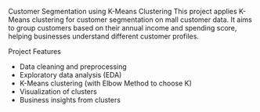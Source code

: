 Customer Segmentation using K-Means Clustering
This project applies K-Means clustering for customer segmentation on mall customer data. It aims to group customers based on their annual income and spending score, helping businesses understand different customer profiles.

Project Features
- Data cleaning and preprocessing
- Exploratory data analysis (EDA)
- K-Means clustering (with Elbow Method to choose K)
- Visualization of clusters
- Business insights from clusters


